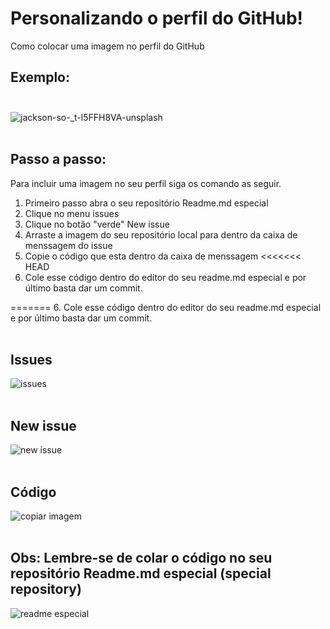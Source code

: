 # Personalizando o perfil do GitHub!
Como colocar uma imagem no perfil do GitHub 

## Exemplo:<br><br>

![jackson-so-_t-l5FFH8VA-unsplash](https://user-images.githubusercontent.com/101530916/169628865-95ae51c8-34e7-4a7e-b2fb-bf3911dc7dfe.jpg)
<br><br>

## Passo a passo:
Para incluir uma imagem no seu perfil siga os comando as seguir.

1. Primeiro passo abra o seu repositório Readme.md especial
2. Clique no menu issues
3. Clique no botão "verde" New issue
4. Arraste a imagem do seu repositório local para dentro da caixa de menssagem do issue
5. Copie o código que esta dentro da caixa de menssagem 
<<<<<<< HEAD
6. Cole esse código dentro do editor do seu readme.md especial e por último basta dar um commit. 

=======
6. Cole esse código dentro do editor do seu readme.md especial e por último basta dar um commit. <br><br>


## Issues
![issues](https://user-images.githubusercontent.com/101530916/169628218-5cb610ee-307d-43cb-b10d-5bd1983c7296.jpg)<br><br>

## New issue
![new issue](https://user-images.githubusercontent.com/101530916/169628214-697acac1-060b-4d86-b221-307424bdda87.jpg)<br><br>

## Código
![copiar imagem](https://user-images.githubusercontent.com/101530916/169628216-0fbd82d4-d1bd-413f-beb4-8b088ce2e4ea.jpg)<br><br>

## Obs: Lembre-se de colar o código no seu repositório Readme.md especial (special repository)
![readme especial](https://user-images.githubusercontent.com/101530916/169628217-9a6b13a0-d565-4e00-848f-7f4a130dda39.jpg)

